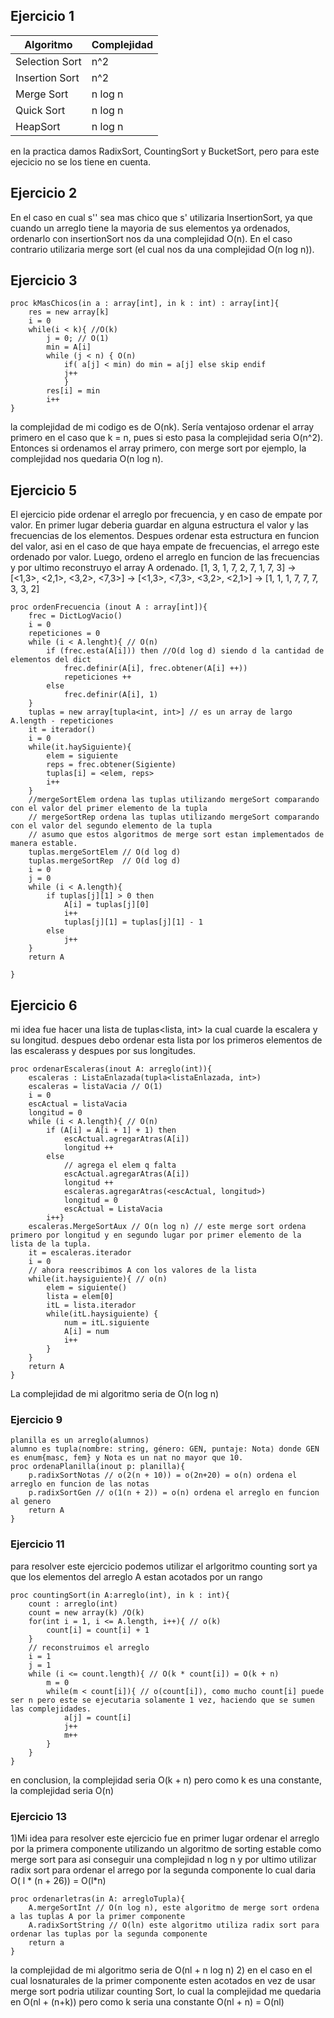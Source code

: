## Ejercicio 1
| Algoritmo | Complejidad |
|----------|----------|
| Selection Sort | n^2 |
| Insertion Sort | n^2 |
| Merge Sort | n log n |
| Quick Sort | n log n |
| HeapSort | n log n |

en la practica damos RadixSort, CountingSort y BucketSort, pero para este ejecicio no se los tiene en cuenta.

## Ejercicio 2
En el caso en cual s'' sea mas chico que s' utilizaria InsertionSort, ya que cuando un arreglo tiene la mayoria de sus elementos ya ordenados, ordenarlo con insertionSort nos da una complejidad O(n).
En el caso contrario utilizaria merge sort (el cual nos da una complejidad O(n log n)).
## Ejercicio 3
```
proc kMasChicos(in a : array[int], in k : int) : array[int]{
    res = new array[k]
    i = 0
    while(i < k){ //O(k)
        j = 0; // O(1)
        min = A[i]
        while (j < n) { O(n)
            if( a[j] < min) do min = a[j] else skip endif
            j++
            }
        res[i] = min
        i++
}
```
la complejidad de mi codigo es de O(nk). Sería ventajoso ordenar el array primero en el caso que k = n, pues si esto pasa la complejidad seria O(n^2). Entonces si ordenamos el array primero, con merge sort por ejemplo, la complejidad nos quedaria O(n log n).
## Ejercicio 5
El ejercicio pide ordenar el arreglo por frecuencia, y en caso de empate por valor.
En primer lugar deberia guardar en alguna estructura el valor y las frecuencias de los elementos. Despues ordenar esta estructura en funcion del valor, asi en el caso de que haya empate de frecuencias, el arrego este ordenado por valor. Luego, ordeno el arreglo en funcion de las frecuencias y por ultimo reconstruyo el array A ordenado. 
[1, 3, 1, 7, 2, 7, 1, 7, 3] -> [<1,3>, <2,1>, <3,2>, <7,3>] -> [<1,3>, <7,3>, <3,2>, <2,1>] ->  [1, 1, 1, 7, 7, 7, 3, 3, 2]
```
proc ordenFrecuencia (inout A : array[int]){
    frec = DictLogVacio()
    i = 0
    repeticiones = 0
    while (i < A.lenght){ // O(n)
        if (frec.esta(A[i])) then //O(d log d) siendo d la cantidad de elementos del dict
            frec.definir(A[i], frec.obtener(A[i] ++)) 
            repeticiones ++
        else
            frec.definir(A[i], 1)
    }
    tuplas = new array[tupla<int, int>] // es un array de largo A.length - repeticiones
    it = iterador()
    i = 0
    while(it.haySiguiente){
        elem = siguiente
        reps = frec.obtener(Sigiente)
        tuplas[i] = <elem, reps>
        i++
    }
    //mergeSortElem ordena las tuplas utilizando mergeSort comparando con el valor del primer elemento de la tupla
    // mergeSortRep ordena las tuplas utilizando mergeSort comparando con el valor del segundo elemento de la tupla
    // asumo que estos algoritmos de merge sort estan implementados de manera estable.
    tuplas.mergeSortElem // O(d log d) 
    tuplas.mergeSortRep  // O(d log d)
    i = 0
    j = 0
    while (i < A.length){
        if tuplas[j][1] > 0 then
            A[i] = tuplas[j][0]
            i++
            tuplas[j][1] = tuplas[j][1] - 1
        else
            j++
    }
    return A

}
```
## Ejercicio 6
mi idea fue hacer una lista de tuplas<lista, int> la cual cuarde la escalera y su longitud. despues debo ordenar esta lista por los primeros elementos de las escalerass y despues por sus longitudes.
```
proc ordenarEscaleras(inout A: arreglo(int)){
    escaleras : ListaEnlazada(tupla<listaEnlazada, int>)
    escaleras = listaVacia // O(1)
    i = 0
    escActual = listaVacia
    longitud = 0
    while (i < A.length){ // O(n)
        if (A[i] = A[i + 1] + 1) then
            escActual.agregarAtras(A[i])
            longitud ++
        else
            // agrega el elem q falta
            escActual.agregarAtras(A[i])
            longitud ++
            escaleras.agregarAtras(<escActual, longitud>)
            longitud = 0
            escActual = ListaVacia
        i++}
    escaleras.MergeSortAux // O(n log n) // este merge sort ordena primero por longitud y en segundo lugar por primer elemento de la lista de la tupla.
    it = escaleras.iterador
    i = 0
    // ahora reescribimos A con los valores de la lista 
    while(it.haysiguiente){ // o(n)
        elem = siguiente()
        lista = elem[0]
        itL = lista.iterador
        while(itL.haysiguiente) {
            num = itL.siguiente
            A[i] = num
            i++
        }
    }
    return A   
}
```
La complejidad de mi algoritmo seria de O(n log n)
### Ejercicio 9
```
planilla es un arreglo(alumnos)
alumno es tupla⟨nombre: string, género: GEN, puntaje: Nota⟩ donde GEN es enum{masc, fem} y Nota es un nat no mayor que 10.
proc ordenaPlanilla(inout p: planilla){
    p.radixSortNotas // o(2(n + 10)) = o(2n+20) = o(n) ordena el arreglo en funcion de las notas
    p.radixSortGen // o(1(n + 2)) = o(n) ordena el arreglo en funcion al genero
    return A
}
```
### Ejercicio 11
para resolver este ejercicio podemos utilizar el arlgoritmo counting sort ya que los elementos del arreglo A estan acotados por un rango 
```
proc countingSort(in A:arreglo(int), in k : int){
    count : arreglo(int)
    count = new array(k) /O(k)
    for(int i = 1, i <= A.length, i++){ // o(k)
        count[i] = count[i] + 1
    }
    // reconstruimos el arreglo
    i = 1
    j = 1
    while (i <= count.length){ // O(k * count[i]) = O(k + n)
        m = 0
        while(m < count[i]){ // o(count[i]), como mucho count[i] puede ser n pero este se ejecutaria solamente 1 vez, haciendo que se sumen las complejidades. 
            a[j] = count[i]
            j++
            m++
        }
    }
}
```
en conclusion, la complejidad seria O(k + n) pero como k es una constante, la complejidad seria O(n)

### Ejercicio 13
1)Mi idea para resolver este ejercicio fue en primer lugar ordenar el arreglo por la primera componente utilizando un algoritmo de sorting estable como merge sort para asi conseguir una complejidad n log n  y por ultimo utilizar radix sort para ordenar el arrego por la segunda componente lo cual daria O( l * (n + 26)) = O(l*n)
```
proc ordenarletras(in A: arregloTupla){
    A.mergeSortInt // O(n log n), este algoritmo de merge sort ordena a las tuplas A por la primer componente
    A.radixSortString // O(ln) este algoritmo utiliza radix sort para ordenar las tuplas por la segunda componente
    return a 
}
```
la complejidad de mi algoritmo seria de O(nl + n log n)
2) en el caso en el cual losnaturales de la primer componente esten acotados en vez de usar merge sort podria utilizar counting Sort, lo cual la complejidad me quedaria en O(nl + (n+k)) pero como k seria una constante O(nl + n) = O(nl)



